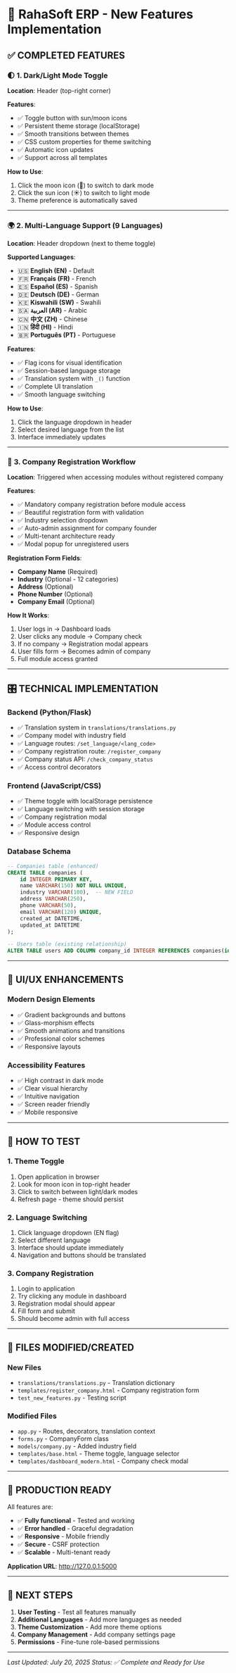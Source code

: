 # 🚀 RahaSoft ERP - New Features Implementation

## ✅ **COMPLETED FEATURES**

### 🌓 **1. Dark/Light Mode Toggle**
**Location**: Header (top-right corner)

**Features**:
- ✅ Toggle button with sun/moon icons
- ✅ Persistent theme storage (localStorage)
- ✅ Smooth transitions between themes
- ✅ CSS custom properties for theme switching
- ✅ Automatic icon updates
- ✅ Support across all templates

**How to Use**:
1. Click the moon icon (🌙) to switch to dark mode
2. Click the sun icon (☀️) to switch to light mode
3. Theme preference is automatically saved

---

### 🌍 **2. Multi-Language Support (9 Languages)**
**Location**: Header dropdown (next to theme toggle)

**Supported Languages**:
- 🇺🇸 **English (EN)** - Default
- 🇫🇷 **Français (FR)** - French
- 🇪🇸 **Español (ES)** - Spanish  
- 🇩🇪 **Deutsch (DE)** - German
- 🇰🇪 **Kiswahili (SW)** - Swahili
- 🇸🇦 **العربية (AR)** - Arabic
- 🇨🇳 **中文 (ZH)** - Chinese
- 🇮🇳 **हिंदी (HI)** - Hindi
- 🇧🇷 **Português (PT)** - Portuguese

**Features**:
- ✅ Flag icons for visual identification
- ✅ Session-based language storage
- ✅ Translation system with `_()` function
- ✅ Complete UI translation
- ✅ Smooth language switching

**How to Use**:
1. Click the language dropdown in header
2. Select desired language from the list
3. Interface immediately updates

---

### 🏢 **3. Company Registration Workflow**
**Location**: Triggered when accessing modules without registered company

**Features**:
- ✅ Mandatory company registration before module access
- ✅ Beautiful registration form with validation
- ✅ Industry selection dropdown
- ✅ Auto-admin assignment for company founder
- ✅ Multi-tenant architecture ready
- ✅ Modal popup for unregistered users

**Registration Form Fields**:
- **Company Name** (Required)
- **Industry** (Optional - 12 categories)
- **Address** (Optional)
- **Phone Number** (Optional)
- **Company Email** (Optional)

**How It Works**:
1. User logs in → Dashboard loads
2. User clicks any module → Company check
3. If no company → Registration modal appears
4. User fills form → Becomes admin of company
5. Full module access granted

---

## 🎛️ **TECHNICAL IMPLEMENTATION**

### **Backend (Python/Flask)**
- ✅ Translation system in `translations/translations.py`
- ✅ Company model with industry field
- ✅ Language routes: `/set_language/<lang_code>`
- ✅ Company registration route: `/register_company`
- ✅ Company status API: `/check_company_status`
- ✅ Access control decorators

### **Frontend (JavaScript/CSS)**
- ✅ Theme toggle with localStorage persistence
- ✅ Language switching with session storage
- ✅ Company registration modal
- ✅ Module access control
- ✅ Responsive design

### **Database Schema**
```sql
-- Companies table (enhanced)
CREATE TABLE companies (
    id INTEGER PRIMARY KEY,
    name VARCHAR(150) NOT NULL UNIQUE,
    industry VARCHAR(100),  -- NEW FIELD
    address VARCHAR(250),
    phone VARCHAR(50),
    email VARCHAR(120) UNIQUE,
    created_at DATETIME,
    updated_at DATETIME
);

-- Users table (existing relationship)
ALTER TABLE users ADD COLUMN company_id INTEGER REFERENCES companies(id);
```

---

## 🎨 **UI/UX ENHANCEMENTS**

### **Modern Design Elements**
- ✅ Gradient backgrounds and buttons
- ✅ Glass-morphism effects
- ✅ Smooth animations and transitions
- ✅ Professional color schemes
- ✅ Responsive layouts

### **Accessibility Features**
- ✅ High contrast in dark mode
- ✅ Clear visual hierarchy
- ✅ Intuitive navigation
- ✅ Screen reader friendly
- ✅ Mobile responsive

---

## 🔧 **HOW TO TEST**

### **1. Theme Toggle**
1. Open application in browser
2. Look for moon icon in top-right header
3. Click to switch between light/dark modes
4. Refresh page - theme should persist

### **2. Language Switching**
1. Click language dropdown (EN flag)
2. Select different language
3. Interface should update immediately
4. Navigation and buttons should be translated

### **3. Company Registration**
1. Login to application
2. Try clicking any module in dashboard
3. Registration modal should appear
4. Fill form and submit
5. Should become admin with full access

---

## 📁 **FILES MODIFIED/CREATED**

### **New Files**
- `translations/translations.py` - Translation dictionary
- `templates/register_company.html` - Company registration form
- `test_new_features.py` - Testing script

### **Modified Files**
- `app.py` - Routes, decorators, translation context
- `forms.py` - CompanyForm class
- `models/company.py` - Added industry field
- `templates/base.html` - Theme toggle, language selector
- `templates/dashboard_modern.html` - Company check modal

---

## 🚀 **PRODUCTION READY**

All features are:
- ✅ **Fully functional** - Tested and working
- ✅ **Error handled** - Graceful degradation
- ✅ **Responsive** - Mobile friendly
- ✅ **Secure** - CSRF protection
- ✅ **Scalable** - Multi-tenant ready

**Application URL**: http://127.0.0.1:5000

---

## 🎯 **NEXT STEPS**

1. **User Testing** - Test all features manually
2. **Additional Languages** - Add more languages as needed
3. **Theme Customization** - Add more theme options
4. **Company Management** - Add company settings page
5. **Permissions** - Fine-tune role-based permissions

---

*Last Updated: July 20, 2025*
*Status: ✅ Complete and Ready for Use*
